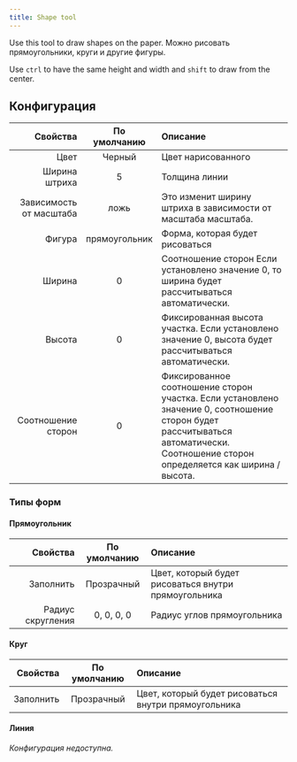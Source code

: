 ```yaml
---
title: Shape tool
---
```


Use this tool to draw shapes on the paper.
Можно рисовать прямоугольники, круги и другие фигуры.

Use `ctrl` to have the same height and width and `shift` to draw from the center.

## Конфигурация

|                Свойства |  По умолчанию | Описание                                                                                                                                                                                                                           |
| ----------------------: | :-----------: | :--------------------------------------------------------------------------------------------------------------------------------------------------------------------------------------------------------------------------------- |
|                    Цвет |     Черный    | Цвет нарисованного                                                                                                                                                                                                                 |
|           Ширина штриха |       5       | Толщина линии                                                                                                                                                                                                                      |
| Зависимость от масштаба |      ложь     | Это изменит ширину штриха в зависимости от масштаба масштаба.                                                                                                                                                      |
|                  Фигура | прямоугольник | Форма, которая будет рисоваться                                                                                                                                                                                                    |
|                  Ширина |       0       | Соотношение сторон Если установлено значение 0, то ширина будет рассчитываться автоматически.                                                                                                                      |
|                  Высота |       0       | Фиксированная высота участка. Если установлено значение 0, высота будет рассчитываться автоматически.                                                                                              |
|      Соотношение сторон |       0       | Фиксированное соотношение сторон участка. Если установлено значение 0, соотношение сторон будет рассчитываться автоматически. Соотношение сторон определяется как ширина / высота. |

### Типы форм

#### Прямоугольник

|          Свойства | По умолчанию | Описание                                             |
| ----------------: | :----------: | :--------------------------------------------------- |
|         Заполнить |  Прозрачный  | Цвет, который будет рисоваться внутри прямоугольника |
| Радиус скругления |  0, 0, 0, 0  | Радиус углов прямоугольника                          |

#### Круг

|  Свойства | По умолчанию | Описание                                             |
| --------: | :----------: | :--------------------------------------------------- |
| Заполнить |  Прозрачный  | Цвет, который будет рисоваться внутри прямоугольника |

#### Линия

_Конфигурация недоступна._
